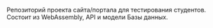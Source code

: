 Репозиторий проекта сайта/портала для тестирования студентов.
Состоит из WebAssembly, API и модели Базы данных.
